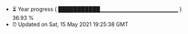 - ⏳ Year progress { ███████████▁▁▁▁▁▁▁▁▁▁▁▁▁▁▁▁▁▁▁ } 36.93 %
- ⏰ Updated on Sat, 15 May 2021 19:25:38 GMT


